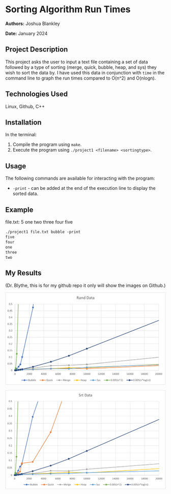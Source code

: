 # Sorting Algorithm Run Times

**Authors:** Joshua Blankley

**Date:** January 2024

## Project Description

This project asks the user to input a text file containing a set of data followed by a type of sorting (merge, quick, bubble, heap, and sys) they wish to sort the data by. I have used this data in conjunction with `time` in the command line to graph the run times compared to O(n^2) and O(nlogn).

## Technologies Used

Linux, Github, C++

## Installation

In the terminal:

1. Compile the program using `make`.
2. Execute the program using `./project1 <filename> <sortingtype>`.

## Usage

The following commands are available for interacting with the program:

- `-print` - can be added at the end of the execution line to display the sorted data.

## Example

file.txt:
5
one
two
three
four
five

```console
./project1 file.txt bubble -print
five
four
one
three
two
```

## My Results

(Dr. Blythe, this is for my github repo it only will show the images on Github.)

![Rand Data Graph](https://github.com/jmblankley/DatastructuresAndAlgorithms/blob/main/ProjectI/graphs/randgraph.png)

![Srt Data Graph](https://github.com/jmblankley/DatastructuresAndAlgorithms/blob/main/ProjectI/graphs/srtgraph.png)
